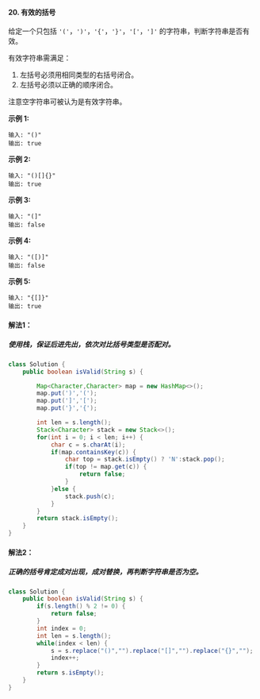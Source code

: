 #### 20. 有效的括号

给定一个只包括 `'('`，`')'`，`'{'`，`'}'`，`'['`，`']'` 的字符串，判断字符串是否有效。

有效字符串需满足：

1. 左括号必须用相同类型的右括号闭合。
2. 左括号必须以正确的顺序闭合。

注意空字符串可被认为是有效字符串。

**示例 1:**

```
输入: "()"
输出: true
```

**示例 2:**

```
输入: "()[]{}"
输出: true
```

**示例 3:**

```
输入: "(]"
输出: false
```

**示例 4:**

```
输入: "([)]"
输出: false
```

**示例 5:**

```
输入: "{[]}"
输出: true
```



#### 解法1：

##### 使用栈，保证后进先出，依次对比括号类型是否配对。

```java
class Solution {
    public boolean isValid(String s) {

        Map<Character,Character> map = new HashMap<>();
        map.put(')','(');
        map.put(']','[');
        map.put('}','{');

        int len = s.length();
        Stack<Character> stack = new Stack<>();
        for(int i = 0; i < len; i++) {
            char c = s.charAt(i);
            if(map.containsKey(c)) {
                char top = stack.isEmpty() ? 'N':stack.pop();
                if(top != map.get(c)) {
                    return false;
                }
            }else {
                stack.push(c);
            }
        }
        return stack.isEmpty();
    }
}
```

#### 解法2：

##### 正确的括号肯定成对出现，成对替换，再判断字符串是否为空。

```java
class Solution {
    public boolean isValid(String s) {
        if(s.length() % 2 != 0) {
            return false;
        }
        int index = 0;
        int len = s.length();
        while(index < len) {
            s = s.replace("()","").replace("[]","").replace("{}","");
            index++;
        }
        return s.isEmpty();
    }
}
```

